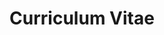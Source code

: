 ---
title: Curriculum Vitae
layout: cv
actions:
  - label: "Download as Doc"
    icon: download
    url: "https://docs.google.com/document/d/16XzVptpv-ADTwzVTcRH8s5ugzp-6Lo8VB2XHd6FNzQU/edit?usp=sharing"
---